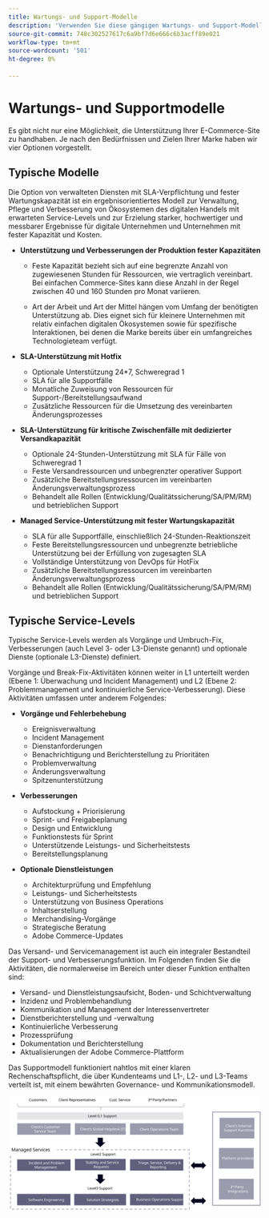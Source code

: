 ```yaml
---
title: Wartungs- und Support-Modelle
description: 'Verwenden Sie diese gängigen Wartungs- und Support-Modelle, um Ihre Adobe Commerce-Implementierung reibungslos laufen zu lassen. '
source-git-commit: 748c302527617c6a9bf7d6e666c6b3acff89e021
workflow-type: tm+mt
source-wordcount: '501'
ht-degree: 0%

---
```



# Wartungs- und Supportmodelle

Es gibt nicht nur eine Möglichkeit, die Unterstützung Ihrer E-Commerce-Site zu handhaben. Je nach den Bedürfnissen und Zielen Ihrer Marke haben wir vier Optionen vorgestellt.

## Typische Modelle

Die Option von verwalteten Diensten mit SLA-Verpflichtung und fester Wartungskapazität ist ein ergebnisorientiertes Modell zur Verwaltung, Pflege und Verbesserung von Ökosystemen des digitalen Handels mit erwarteten Service-Levels und zur Erzielung starker, hochwertiger und messbarer Ergebnisse für digitale Unternehmen und Unternehmen mit fester Kapazität und Kosten.

- **Unterstützung und Verbesserungen der Produktion fester Kapazitäten**

   - Feste Kapazität bezieht sich auf eine begrenzte Anzahl von zugewiesenen Stunden für Ressourcen, wie vertraglich vereinbart. Bei einfachen Commerce-Sites kann diese Anzahl in der Regel zwischen 40 und 160 Stunden pro Monat variieren.

   - Art der Arbeit und Art der Mittel hängen vom Umfang der benötigten Unterstützung ab. Dies eignet sich für kleinere Unternehmen mit relativ einfachen digitalen Ökosystemen sowie für spezifische Interaktionen, bei denen die Marke bereits über ein umfangreiches Technologieteam verfügt.

- **SLA-Unterstützung mit Hotfix**
   - Optionale Unterstützung 24*7, Schweregrad 1
   - SLA für alle Supportfälle
   - Monatliche Zuweisung von Ressourcen für Support-/Bereitstellungsaufwand
   - Zusätzliche Ressourcen für die Umsetzung des vereinbarten Änderungsprozesses

- **SLA-Unterstützung für kritische Zwischenfälle mit dedizierter Versandkapazität**
   - Optionale 24-Stunden-Unterstützung mit SLA für Fälle von Schweregrad 1
   - Feste Versandressourcen und unbegrenzter operativer Support
   - Zusätzliche Bereitstellungsressourcen im vereinbarten Änderungsverwaltungsprozess
   - Behandelt alle Rollen (Entwicklung/Qualitätssicherung/SA/PM/RM) und betrieblichen Support

- **Managed Service-Unterstützung mit fester Wartungskapazität**
   - SLA für alle Supportfälle, einschließlich 24-Stunden-Reaktionszeit
   - Feste Bereitstellungsressourcen und unbegrenzte betriebliche Unterstützung bei der Erfüllung von zugesagten SLA
   - Vollständige Unterstützung von DevOps für HotFix
   - Zusätzliche Bereitstellungsressourcen im vereinbarten Änderungsverwaltungsprozess
   - Behandelt alle Rollen (Entwicklung/Qualitätssicherung/SA/PM/RM) und betrieblichen Support

## Typische Service-Levels

Typische Service-Levels werden als Vorgänge und Umbruch-Fix, Verbesserungen (auch Level 3- oder L3-Dienste genannt) und optionale Dienste (optionale L3-Dienste) definiert.

Vorgänge und Break-Fix-Aktivitäten können weiter in L1 unterteilt werden (Ebene 1: Überwachung und Incident Management) und L2 (Ebene 2: Problemmanagement und kontinuierliche Service-Verbesserung). Diese Aktivitäten umfassen unter anderem Folgendes:

- **Vorgänge und Fehlerbehebung**
   - Ereignisverwaltung
   - Incident Management
   - Dienstanforderungen
   - Benachrichtigung und Berichterstellung zu Prioritäten
   - Problemverwaltung
   - Änderungsverwaltung
   - Spitzenunterstützung

- **Verbesserungen**
   - Aufstockung + Priorisierung
   - Sprint- und Freigabeplanung
   - Design und Entwicklung
   - Funktionstests für Sprint
   - Unterstützende Leistungs- und Sicherheitstests
   - Bereitstellungsplanung

- **Optionale Dienstleistungen**
   - Architekturprüfung und Empfehlung
   - Leistungs- und Sicherheitstests
   - Unterstützung von Business Operations
   - Inhaltserstellung
   - Merchandising-Vorgänge
   - Strategische Beratung
   - Adobe Commerce-Updates

Das Versand- und Servicemanagement ist auch ein integraler Bestandteil der Support- und Verbesserungsfunktion. Im Folgenden finden Sie die Aktivitäten, die normalerweise im Bereich unter dieser Funktion enthalten sind:

- Versand- und Dienstleistungsaufsicht, Boden- und Schichtverwaltung
- Inzidenz und Problembehandlung
- Kommunikation und Management der Interessenvertreter
- Dienstberichterstellung und -verwaltung
- Kontinuierliche Verbesserung
- Prozessprüfung
- Dokumentation und Berichterstellung
- Aktualisierungen der Adobe Commerce-Plattform

Das Supportmodell funktioniert nahtlos mit einer klaren Rechenschaftspflicht, die über Kundenteams und L1-, L2- und L3-Teams verteilt ist, mit einem bewährten Governance- und Kommunikationsmodell.

![Abbildung des Unterstützungsmodells](../../assets/playbooks/support-model-diagram.svg)
